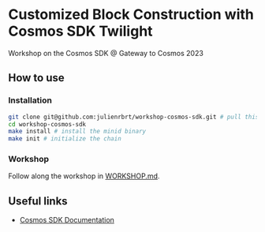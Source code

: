 # Customized Block Construction with Cosmos SDK Twilight

Workshop on the Cosmos SDK @ Gateway to Cosmos 2023

## How to use

### Installation

```sh
git clone git@github.com:julienrbrt/workshop-cosmos-sdk.git # pull this repository
cd workshop-cosmos-sdk
make install # install the minid binary
make init # initialize the chain
```

### Workshop

Follow along the workshop in [WORKSHOP.md](./WORKSHOP.md).

## Useful links

- [Cosmos SDK Documentation](https://docs.cosmos.network/v0.47/building-apps/app-mempool)

